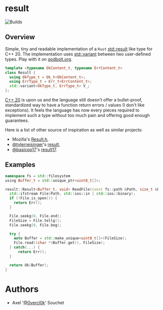 # result
![Builds](https://github.com/0vercl0k/result/workflows/Builds/badge.svg)

## Overview

Simple, tiny and readable implementation of a `Rust` [std::result](https://doc.rust-lang.org/std/result/) like type for C++ 20. The implementation uses [std::variant](https://en.cppreference.com/w/cpp/utility/variant) between two user-defined types. Play with it on [godbolt.org](https://godbolt.org/z/vr9rza).

```c++
template <typename OkContent_t, typename ErrContent_t>
class Result {
  using OkType_t = Ok_t<OkContent_t>;
  using ErrType_t = Err_t<ErrContent_t>;
  std::variant<OkType_t, ErrType_t> V_;
};
```

[C++ 20](https://en.wikipedia.org/wiki/C%2B%2B20) is upon us and the language still doesn't offer a bullet-proof, standardized way to have a function return errors / values (I don't like exceptions). It feels the language has now every pieces required to implement such a type without too much pain and offering good enough guarantees.

Here is a list of other source of inspiration as well as similar projects:

- Mozilla's [Result.h](https://searchfox.org/mozilla-central/source/mfbt/Result.h),
- [@tylerreisinger](https://github.com/tylerreisinger)'s [result](https://github.com/tylerreisinger/result),
- [@basicpp17](https://github.com/basicpp17)'s [result17](https://github.com/basicpp17/result17).

## Examples

```c++
namespace fs = std::filesystem
using Buffer_t = std::unique_ptr<uint8_t[]>;

result::Result<Buffer_t, void> ReadFile(const fs::path &Path, size_t &FileSize) {
  std::ifstream File(Path, std::ios::in | std::ios::binary);
  if (!File.is_open()) {
    return Err();
  }

  File.seekg(0, File.end);
  FileSize = File.tellg();
  File.seekg(0, File.beg);

  try {
    auto Buffer = std::make_unique<uint8_t[]>(FileSize);
    File.read((char *)Buffer.get(), FileSize);
  } catch(...) {
      return Err();
  }

  return Ok(Buffer);
}
```

# Authors

* Axel '[@0vercl0k](https://twitter.com/0vercl0k)' Souchet
